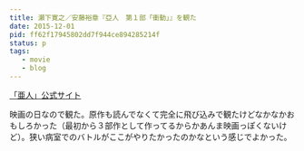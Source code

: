 ```yaml
---
title: 瀬下寛之／安藤裕章『亞人　第１部「衝動」』を観た
date: 2015-12-01
pid: ff62f17945802dd7f944ce894285214f
status: p
tags:
   - movie
   - blog
---
```


[「亜人」公式サイト][1]

映画の日なので観た。原作も読んでなくて完全に飛び込みで観たけどなかなかおもしろかった（最初から３部作として作ってるからかあんま映画っぽくないけど）。狭い病室でのバトルがここがやりたかったのかなという感じでよかった。

[1]:	http://www.ajin.net/